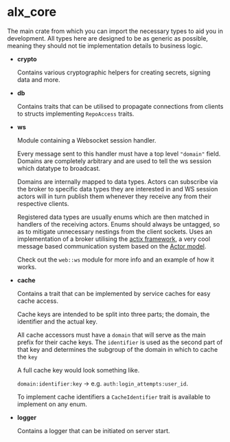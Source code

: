 # alx_core

The main crate from which you can import the necessary types to aid you in development. All types here are designed to be as generic as possible, meaning they should not tie implementation details to business logic.

- **crypto**

  Contains various cryptographic helpers for creating secrets, signing data and more.

- **db**

  Contains traits that can be utilised to propagate connections from clients to structs implementing `RepoAccess` traits.

- **ws**

    Module containing a Websocket session handler.

    Every message sent to this handler must have a top level `"domain"` field. Domains are completely arbitrary and are used to tell the ws session which datatype to broadcast.

    Domains are internally mapped to data types. Actors can subscribe via the broker to specific data types they are interested in and WS session actors will in turn publish them whenever they receive any from their respective clients.

    Registered data types are usually enums which are then matched in handlers of the receiving actors. Enums should always be untagged, so as to mitigate unnecessary nestings from the client sockets.
    Uses an implementation of a broker utilising the [actix framework](https://actix.rs/book/actix/sec-2-actor.html), a very cool message based communication system based on the [Actor model](https://en.wikipedia.org/wiki/Actor_model).

    Check out the `web::ws` module for more info and an example of how it works.

- **cache**

  Contains a trait that can be implemented by service caches for easy cache access.
  
  Cache keys are intended to be split into three parts; the domain, the identifier and the actual key.

  All cache accessors must have a `domain` that will serve as the main prefix for their cache keys. The `identifier`
  is used as the second part of that key and determines the subgroup of the domain in which to cache the `key`

  A full cache key would look something like.

  `domain:identifier:key` -> e.g. `auth:login_attempts:user_id`.

  To implement cache identifiers a `CacheIdentifier` trait is available to implement on any enum.

- **logger**
  
  Contains a logger that can be initiated on server start.
